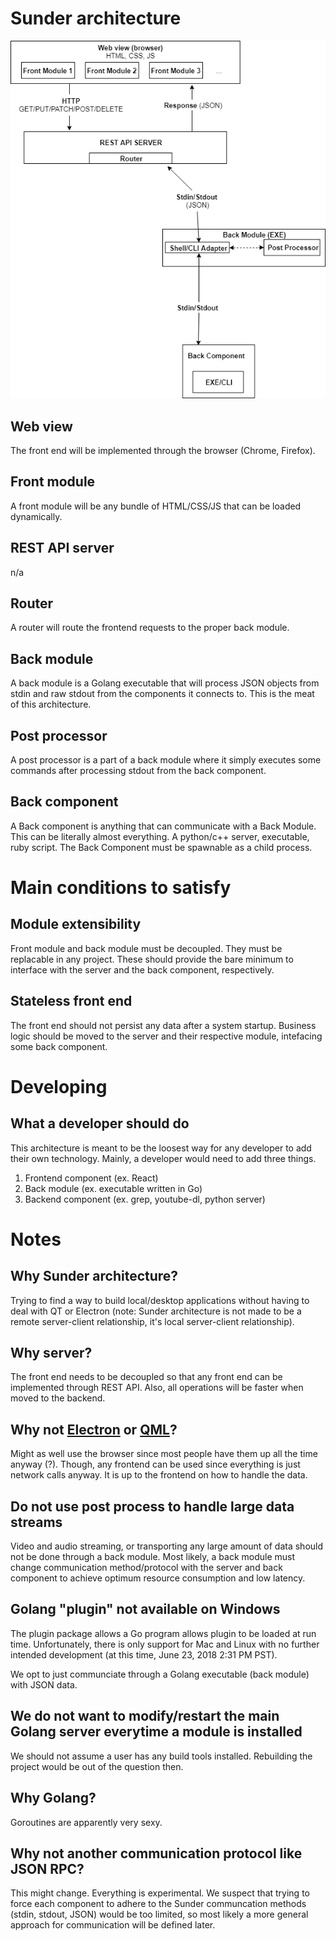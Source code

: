 # Sunder architecture

![Architecture](https://raw.githubusercontent.com/hueyjj/fuse/master/docs/draw.io/SunderArchitecture.png)

## Web view
The front end will be implemented through the browser (Chrome, Firefox).

## Front module
A front module will be any bundle of HTML/CSS/JS that can be loaded dynamically.

## REST API server
n/a

## Router
A router will route the frontend requests to the proper back module.

## Back module
A back module is a Golang executable that will process JSON objects from stdin and raw stdout from the components it connects to. This is the meat of this architecture.  

## Post processor
A post processor is a part of a back module where it simply executes some commands after processing stdout from the back component.

## Back component
A Back component is anything that can communicate with a Back Module. This can be literally almost everything. A python/c++ server, executable, ruby script. The Back Component must be spawnable as a child process.

# Main conditions to satisfy
## Module extensibility
Front module and back module must be decoupled. They must be replacable in any project. These should provide the bare minimum to interface with the server and the back component, respectively.

## Stateless front end
The front end should not persist any data after a system startup. Business logic should be moved to the server and their respective module, intefacing some back component.

# Developing
## What a developer should do
This architecture is meant to be the loosest way for any developer to add their own technology. Mainly, a developer would need to add three things.

1. Frontend component (ex. React)
2. Back module (ex. executable written in Go)
3. Backend component (ex. grep, youtube-dl, python server)

# Notes
## Why Sunder architecture?
Trying to find a way to build local/desktop applications without having to deal with QT or Electron (note: Sunder architecture is not made to be a remote server-client relationship, it's local server-client relationship).

## Why server?
The front end needs to be decoupled so that any front end can be implemented through REST API. Also, all operations will be faster when moved to the backend.

## Why not [Electron](https://github.com/electron/electron) or [QML](https://en.wikipedia.org/wiki/QML)?
Might as well use the browser since most people have them up all the time anyway (?). Though, any frontend can be used since everything is just network calls anyway. It is up to the frontend on how to handle the data. 

## Do not use post process to handle large data streams
Video and audio streaming, or transporting any large amount of data should not be done through a back module. Most likely, a back module must change communication method/protocol with the server and back component to achieve optimum resource consumption and low latency.

## Golang "plugin" not available on Windows
The plugin package allows a Go program allows plugin to be loaded at run time. Unfortunately, there is only support for Mac and Linux with no further intended development (at this time, June 23, 2018 2:31 PM PST).

We opt to just communciate through a Golang executable (back module) with JSON data.

## We do not want to modify/restart the main Golang server everytime a module is installed
We should not assume a user has any build tools installed. Rebuilding the project would be out of the question then.
 
## Why Golang?
Goroutines are apparently very sexy.

## Why not another communication protocol like JSON RPC?
This might change. Everything is experimental. We suspect that trying to force each component to adhere to the Sunder communcation methods (stdin, stdout, JSON) would be too limited, so most likely a more general approach for communication will be defined later.

